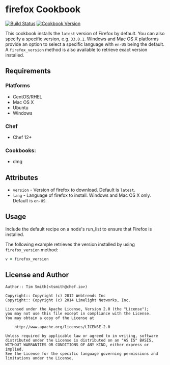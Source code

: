 # firefox Cookbook

[![Build Status](https://travis-ci.org/chef-cookbooks/firefox.svg?branch=master)](https://travis-ci.org/chef-cookbooks/firefox) [![Cookbook Version](https://img.shields.io/cookbook/v/firefox.svg)](https://supermarket.chef.io/cookbooks/firefox)

This cookbook installs the `latest` version of Firefox by default. You can also specify a specific version, e.g. `33.0.1`. Windows and Mac OS X platforms provide an option to select a specific language with `en-US` being the default. A `firefox_version` method is also available to retrieve exact version installed.

## Requirements

### Platforms

- CentOS/RHEL
- Mac OS X
- Ubuntu
- Windows

### Chef

- Chef 12+

### Cookbooks:

- dmg

## Attributes

- `version` - Version of firefox to download. Default is `latest`.
- `lang` - Language of firefox to install. Windows and Mac OS X only. Default is `en-US`.

## Usage

Include the default recipe on a node's run_list to ensure that Firefox is installed.

The following example retrieves the version installed by using `firefox_version` method:

```ruby
v = firefox_version
```

## License and Author

```
Author:: Tim Smith(<tsmith@chef.io>)

Copyright:: Copyright (c) 2012 Webtrends Inc
Copyright:: Copyright (c) 2014 Limelight Networks, Inc.

Licensed under the Apache License, Version 2.0 (the "License");
you may not use this file except in compliance with the License.
You may obtain a copy of the License at

    http://www.apache.org/licenses/LICENSE-2.0

Unless required by applicable law or agreed to in writing, software
distributed under the License is distributed on an "AS IS" BASIS,
WITHOUT WARRANTIES OR CONDITIONS OF ANY KIND, either express or implied.
See the License for the specific language governing permissions and
limitations under the License.
```
